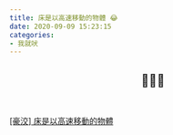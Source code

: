 ```yaml
---
title: 床是以高速移動的物體 😂
date: 2020-09-09 15:23:15
categories: 
- 我就吠
---
```


<h2 align=center>🤣🤣🤣</h2>

<br />

[[豪洨] 床是以高速移動的物體](https://www.ptt.cc/man/joke/DE63/DC5E/DC7C/M.1176566917.A.826.html)